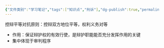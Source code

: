 ```yaml
---
{"文件类别":"学习笔记","tags":["知识点","刑诉"],"dg-publish":true,"permalink":"/学习笔记studyup/知识点cheese/控辩平等对抗/","dgPassFrontmatter":true,"created":"2024-09-12T12:26:28.271+08:00","updated":"2024-10-25T12:17:08.917+08:00"}
---
```


控辩平等对抗原则：控辩双方地位平等，权利义务对等
- 作用：保证辩护权的有效行使，是辩护职能能否充分发挥作用的关键
- 集中体现于审判程序